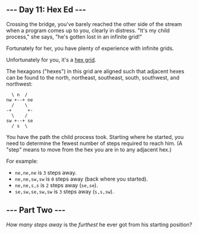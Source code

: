 ﻿## --- Day 11: Hex Ed ---

Crossing the bridge, you've barely reached the other side of the stream when a program comes up to you, clearly in distress. "It's my child process," she says, "he's gotten lost in an infinite grid!"

Fortunately for her, you have plenty of experience with infinite grids.

Unfortunately for you, it's a  [hex grid](https://en.wikipedia.org/wiki/Hexagonal_tiling).

The hexagons ("hexes") in  this grid  are aligned such that adjacent hexes can be found to the north, northeast, southeast, south, southwest, and northwest:

```
  \ n  /
nw +--+ ne
  /    \
-+      +-
  \    /
sw +--+ se
  / s  \

```

You have the path the child process took. Starting where he started, you need to determine the fewest number of steps required to reach him. (A "step" means to move from the hex you are in to any adjacent hex.)

For example:

-   `ne,ne,ne`  is  `3`  steps away.
-   `ne,ne,sw,sw`  is  `0`  steps away (back where you started).
-   `ne,ne,s,s`  is  `2`  steps away (`se,se`).
-   `se,sw,se,sw,sw`  is  `3`  steps away (`s,s,sw`).

## --- Part Two ---

_How many steps away_  is the  _furthest_  he ever got from his starting position?